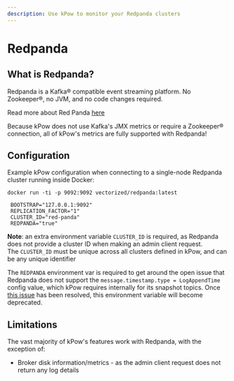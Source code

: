 ```yaml
---
description: Use kPow to monitor your Redpanda clusters
---
```


# Redpanda

## What is Redpanda?

Redpanda is a Kafka® compatible event streaming platform. No Zookeeper®, no JVM, and no code changes required.

Read more about Red Panda [here](https://vectorized.io/)

Because kPow does not use Kafka's JMX metrics or require a Zookeeper® connection, all of kPow's metrics are fully supported with Redpanda!

## Configuration

Example kPow configuration when connecting to a single-node Redpanda cluster running inside Docker:

```
docker run -ti -p 9092:9092 vectorized/redpanda:latest
```

```text
 BOOTSTRAP="127.0.0.1:9092"
 REPLICATION_FACTOR="1"
 CLUSTER_ID="red-panda"
 REDPANDA="true"
```

**Note**: an extra environment variable `CLUSTER_ID` is required, as Redpanda does not provide a cluster ID when making an admin client request.   
The `CLUSTER_ID` must be unique across all clusters defined in kPow, and can be any unique identifier

The `REDPANDA` environment var is required to get around the open issue that Redpanda does not support the `message.timestamp.type = LogAppendTime` config value, which kPow requires internally for its snapshot topics. Once [this issue](https://github.com/vectorizedio/redpanda/issues/626) has been resolved, this environment variable will become deprecated.

## Limitations

The vast majority of kPow's features work with Redpanda, with the exception of:

* Broker disk information/metrics - as the admin client request does not return any log details

